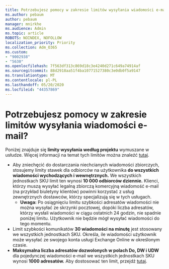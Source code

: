 ```yaml
---
title: Potrzebujesz pomocy w zakresie limitów wysyłania wiadomości e-mail?
ms.author: pebaum
author: pebaum
manager: mnirkhe
ms.audience: Admin
ms.topic: article
ROBOTS: NOINDEX, NOFOLLOW
localization_priority: Priority
ms.collection: Adm_O365
ms.custom:
- "9002938"
- "5630"
ms.openlocfilehash: 7f563df313c869d18c3e4240d271c649a74914af
ms.sourcegitcommit: 88d2918aa51f4ba10771527380c3e0db0f5a9147
ms.translationtype: MT
ms.contentlocale: pl-PL
ms.lasthandoff: 05/20/2020
ms.locfileid: "44357869"
---
```

# <a name="need-help-with-email-sending-limits"></a>Potrzebujesz pomocy w zakresie limitów wysyłania wiadomości e-mail?

Poniżej znajduje się **limity wysyłania według projektu** wymuszane w usłudze. Więcej informacji na temat tych limitów można znaleźć [tutaj](https://docs.microsoft.com/office365/servicedescriptions/exchange-online-service-description/exchange-online-limits#receiving-and-sending-limits).

- Aby zniechęcić do dostarczania niechcianych wiadomości zbiorczych, stosujemy limity stawek dla odbiorców na użytkownika **do wszystkich wiadomości wychodzących i wewnętrznych.** We wszystkich jednostkach SKU limit ten wynosi **10 000 odbiorców dziennie.**  Klienci, którzy muszą wysyłać legalną zbiorczą komercyjną wiadomość e-mail (na przykład biuletyny klientów) powinni korzystać z usług zewnętrznych dostawców, którzy specjalizują się w tych usługach.
    - **Uwaga:** Po osiągnięciu limitu szybkości adresatów wiadomości nie można wysyłać ze skrzynki pocztowej, dopóki liczba adresatów, którzy wysłali wiadomości w ciągu ostatnich 24 godzin, nie spadnie poniżej limitu. Użytkownik nie będzie mógł wysyłać wiadomości do tego momentu.
- Limit szybkości komunikatów **30 wiadomości na minutę** jest stosowany we wszystkich jednostkach SKU. Określa, ile wiadomości użytkownik może wysyłać ze swojego konta usługi Exchange Online w określonym czasie.
- **Maksymalna liczba adresatów dozwolonych w polach Do, DW i UDW** dla pojedynczej wiadomości e-mail we wszystkich jednostkach SKU wynosi **1000 adresatów.** Aby dostosować ten limit, przejdź [tutaj](https://techcommunity.microsoft.com/t5/exchange-team-blog/customizable-recipient-limits-in-office-365/ba-p/1183228).
